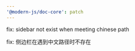 ```yaml
---
'@modern-js/doc-core': patch
---
```


fix: sidebar not exist when meeting chinese path

fix: 侧边栏在遇到中文路径时不存在
